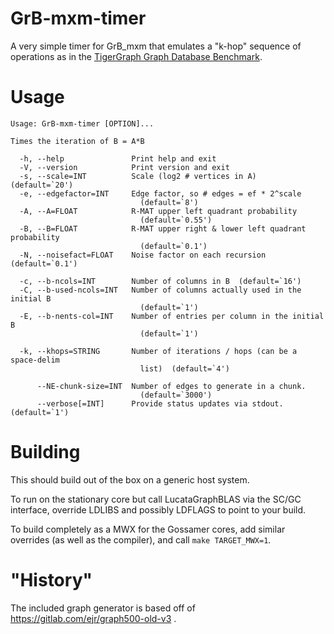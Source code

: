 GrB-mxm-timer
=============

A very simple timer for GrB_mxm that emulates a "k-hop" sequence of
operations as in the [TigerGraph Graph Database
Benchmark](https://github.com/tigergraph/graph-database-benchmark).

Usage
=====

    Usage: GrB-mxm-timer [OPTION]...

    Times the iteration of B = A*B

      -h, --help               Print help and exit
      -V, --version            Print version and exit
      -s, --scale=INT          Scale (log2 # vertices in A)  (default=`20')
      -e, --edgefactor=INT     Edge factor, so # edges = ef * 2^scale
                                 (default=`8')
      -A, --A=FLOAT            R-MAT upper left quadrant probability
                                 (default=`0.55')
      -B, --B=FLOAT            R-MAT upper right & lower left quadrant probability
                                 (default=`0.1')
      -N, --noisefact=FLOAT    Noise factor on each recursion  (default=`0.1')

      -c, --b-ncols=INT        Number of columns in B  (default=`16')
      -C, --b-used-ncols=INT   Number of columns actually used in the initial B
                                 (default=`1')
      -E, --b-nents-col=INT    Number of entries per column in the initial B
                                 (default=`1')

      -k, --khops=STRING       Number of iterations / hops (can be a space-delim
                                 list)  (default=`4')

          --NE-chunk-size=INT  Number of edges to generate in a chunk.
                                 (default=`3000')
          --verbose[=INT]      Provide status updates via stdout.  (default=`1')


Building
========

This should build out of the box on a generic host system.

To run on the stationary core but call LucataGraphBLAS via the SC/GC
interface, override LDLIBS and possibly LDFLAGS to point to your build.

To build completely as a MWX for the Gossamer cores, add similar
overrides (as well as the compiler), and call `make TARGET_MWX=1`.

"History"
=========

The included graph generator is based off of https://gitlab.com/ejr/graph500-old-v3 .
